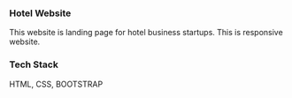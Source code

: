 ### Hotel Website
This website is landing page for hotel business startups.
This is responsive website.

### Tech Stack 
HTML, CSS, BOOTSTRAP
